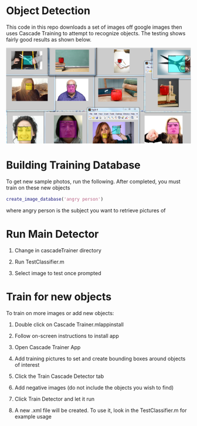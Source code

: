 # Object Detection

This code in this repo downloads a set of images off google images then uses Cascade Training to attempt to recognize objects.  The testing shows fairly good results as shown below.

<p align="center">
  <img src="Results.png" alt="Object Recognition Results"/>
</p>


# Building Training Database 

To get new sample photos, run the following.  After completed, you must train on these new objects

```matlab
create_image_database('angry person') 
```
where angry person is the subject you want to retrieve pictures of

# Run Main Detector

1. Change in cascadeTrainer directory 

2. Run TestClassifier.m 

3. Select image to test once prompted 


# Train for new objects

To train on more images or add new objects: 
1. Double click on Cascade Trainer.mlappinstall 

2. Follow on-screen instructions to install app 

3. Open Cascade Trainer App 

4. Add training pictures to set and create bounding boxes around objects of interest 

5. Click the Train Cascade Detector tab 

6. Add negative images (do not include the objects you wish to find) 

7. Click Train Detector and let it run 

8. A new .xml file will be created. To use it, look in the TestClassifier.m for example usage